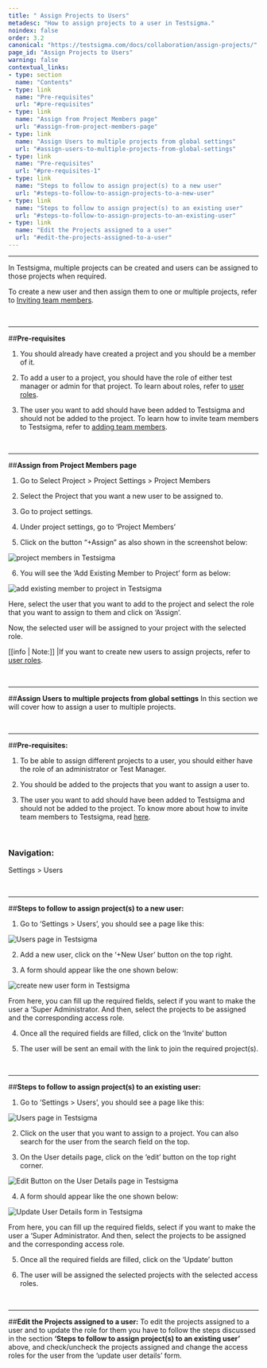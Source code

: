 ```yaml
---
title: " Assign Projects to Users"
metadesc: "How to assign projects to a user in Testsigma."
noindex: false
order: 3.2
canonical: "https://testsigma.com/docs/collaboration/assign-projects/"
page_id: "Assign Projects to Users"
warning: false
contextual_links:
- type: section
  name: "Contents"
- type: link
  name: "Pre-requisites"
  url: "#pre-requisites"
- type: link
  name: "Assign from Project Members page"
  url: "#assign-from-project-members-page"
- type: link
  name: "Assign Users to multiple projects from global settings"
  url: "#assign-users-to-multiple-projects-from-global-settings"
- type: link
  name: "Pre-requisites"
  url: "#pre-requisites-1"
- type: link
  name: "Steps to follow to assign project(s) to a new user"
  url: "#steps-to-follow-to-assign-projects-to-a-new-user"
- type: link
  name: "Steps to follow to assign project(s) to an existing user"
  url: "#steps-to-follow-to-assign-projects-to-an-existing-user"    
- type: link
  name: "Edit the Projects assigned to a user"
  url: "#edit-the-projects-assigned-to-a-user"
---
```


---
In Testsigma, multiple projects can be created and users can be assigned to those projects when required.

To create a new user and then assign them to one or multiple projects, refer to [Inviting team members](https://testsigma.com/docs/collaboration/invite-team-members/).

&emsp;

---
##**Pre-requisites**
1. You should already have created a project and you should be a member of it. 
   
2. To add a user to a project, you should have the role of either test manager or admin for that project. To learn about roles, refer to [user roles](https://testsigma.com/docs/collaboration/users-roles/).
   
3. The user you want to add should have been added to Testsigma and should not be added to the project. To learn how to invite team members to Testsigma, refer to [adding team members](https://testsigma.com/docs/collaboration/invite-team-members/).

&emsp;

---
##**Assign from Project Members page**
1. Go to Select Project > Project Settings > Project Members
   
2. Select the Project that you want a new user to be assigned to.
   
3. Go to project settings.
   
4. Under project settings, go to ‘Project Members’
   
5. Click on the button “+Assign” as also shown in the screenshot below:

![project members in Testsigma](https://docs.testsigma.com/images/assign-projects/project-members-testsigma.png)

6. You will see the  ‘Add Existing Member to Project’ form as below:
   
![add existing member to project in Testsigma](https://docs.testsigma.com/images/assign-projects/add-existing-member-to-project-testsigma.png)

Here, select the user that you want to add to the project and select the role that you want to assign to them and click on ‘Assign’.

Now, the selected user will be assigned to your project with the selected role.

[[info | Note:]]
|If you want to create new users to assign projects, refer to [user roles](https://testsigma.com/docs/collaboration/users-roles/). 


&emsp;

---
##**Assign Users to multiple projects from global settings**
In this section we will cover how to assign a user to multiple projects.


&emsp;

---
##**Pre-requisites:**
1. To be able to assign different projects to a user, you should either have the role of an administrator or Test Manager. 
   
2. You should be added to the projects that you want to assign a user to.
   
3. The user you want to add should have been added to Testsigma and     should not be added to the project. To know more about how to invite team members to Testsigma, read [here](https://testsigma.com/docs/collaboration/invite-team-members/).

&emsp;

### Navigation:
Settings > Users

&emsp;

---
##**Steps to follow to assign project(s) to a new user:**
1. Go to ‘Settings > Users’, you should see a page like this:
   
![Users page in Testsigma](https://docs.testsigma.com/images/assign-projects/users-page-testsigma.png)

2. Add a new user, click on the ‘+New User’ button on the top right. 
   
3. A form should appear like the one shown below:

![create new user form in Testsigma](https://docs.testsigma.com/images/assign-projects/create-new-user-form-testsigma.png)

From here, you can fill up the required fields, select if you want to make the user a ‘Super Administrator. And then, select the projects to be assigned and the corresponding access role.

4. Once all the required fields are filled, click on the ‘Invite’ button
   
5. The user will be sent an email with the link to join the required project(s).
   
&emsp;

---
##**Steps to follow to assign project(s) to an existing user:**
1. Go to ‘Settings > Users’, you should see a page like this:

![Users page in Testsigma](https://docs.testsigma.com/images/assign-projects/users-page-testsigma.png)

2. Click on the user that you want to assign to a project. You can also search for the user from the search field on the top.
    
3. On the User details page, click on the ‘edit’ button on the top right corner.
   
![Edit Button on the User Details page in Testsigma](https://docs.testsigma.com/images/assign-projects/edit-button-user-details-page-testsigma.png)

4. A form should appear like the one shown below:

![Update User Details form in Testsigma](https://docs.testsigma.com/images/assign-projects/update-user-details-form-testsigma.png)

From here, you can fill up the required fields, select if you want to make the user a ‘Super Administrator. And then, select the projects to be assigned and the corresponding access role. 

5. Once all the required fields are filled, click on the ‘Update’ button
 
6. The user will be assigned the selected projects with the selected access roles.

&emsp;

---
##**Edit the Projects assigned to a user:**
To edit the projects assigned to a user and to update the role for them you have to follow the steps discussed in the section **‘Steps to follow to assign project(s) to an existing user’** above, and check/uncheck the projects assigned and change the access roles for the user from the ‘update user details’ form.






